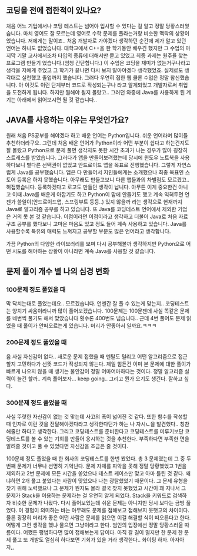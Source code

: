 ## 코딩을 전에 접한적이 있나요?

처음 어느 기업에서나 코딩 테스트는 넘어야 입사할 수 있다는 걸 알고 정말 당황스러웠습니다. 마치 영어도 잘 모르는데 영어로 수학 문제를 풀라는거랑 비슷한 맥락의 상황이었습니다. 저에게는 말이죠.. 처음 개발자로 가야겠다 생각하던 순간에 제가 알고 있던 언어는 하나도 없었습니다. 대학교에서 C++을 한 학기동안 배우긴 했지만 그 수업의 마지막 기말 고사에서조차 타입의 종류에 대해서만 묻고 있었고 최종 과제는 원주율 찾는 프로그램 만들기 였습니다.(엄청 간단합니다.) 이 수업은 코딩을 재미가 없는거구나라고 생각을 저에게 주었고 그 학기가 끝나면 다시 보지 말아야겠다 생각했었죠. 실제로도 생각대로 실천했고 졸업까지 했습니다. 그러다 우연히 접한 웹 클론 수업은 정말 참신했습니다. 아 이것도 이런 단계부터 코드로 작성되는구나 라고 알게되었고 개발자로써 취업을 도전하게 됩니다. 하지만 뭘해야 될지 몰랐고.. 그러던 와중에 Java를 사용하게 된 계기는 아래에서 읽어보시면 될 것 같습니다..

## JAVA를 사용하는 이유는 무엇인가요?

원래 처음 PS공부를 해야겠다 하고 배운 언어는 Python입니다. 쉬운 언어라며 많이들 추천하더라구요. 그런데 처음 배운 언어가 Python이라 어떤 부분이 쉽다고 하는건지도 잘 몰랐고 Python으로 문제 풀면 생각지도 못한 시간 초과가 나는 경우가 많아 굉장히 스트레스를 받았습니다. 그러다가 앱을 만들어보려했는데 당시에 윈도우 노트북을 사용하다보니 별다른 선택권이 없었고 안드로이드 앱을 목표로 진행했습니다. 그렇게 자연스럽게 Java를 공부했습니다. 앱은 다 만들어서 지인들에게는 소개했으나 최종 목표인 스토어 등록은 하지 못했습니다. 아무래도 만들고보니 다른 앱들과의 차별점도 모르겠고.. 허접했습니다. 등록하겠다고 로고도 만들던 생각이 납니다. 아무튼 이게 중요한건 아니고 이때 Java를 배운게 아깝기도 하고 Python이 맘에 안들기도 했고 계속 익혀두면 언젠가 쓸일이(안드로이드앱, 스프링부트 등등..) 있지 않을까 라는 생각으로 현재까지 Java로 알고리즘 공부를 하고 있습니다. 또 Java를 코딩테스트 언어에서 제외한 기업은 거의 못 본 것 같습니다. 이점이라면 이점이라고 생각하고 더불어 Java로 처음 자료구조 공부를 했다보니 고마운 마음도 있고 정도 들어 계속 사용하고 있습니다. Java를 사용할수록 특유의 매력도 느껴지고 공부할 부분도 많은 언어라고 생각합니다.

가끔 Python의 다양한 라이브러리를 보며 다시 공부해볼까 생각하지만 Python으로 어떤 시도를 해야하는 상황이 아니라면 계속 Java를 사용할 것 같습니다.

## 문제 풀이 개수 별 나의 심경 변화

### 100문제 정도 풀었을 때

막 닥치는대로 풀었는데요.. 모르겠습니다. 언젠간 잘 풀 수 있는게 맞는지.. 코딩테스트는 양치기 싸움이라니까 많이 풀어보겠습니다. 100문제는 100문젠데 사실 똑같은 문제를 네번씩 풀기도 해서 맞았습니다 횟수론 400번도 넘습니다.. 근데 4번 풀어도 문제 읽었을 때 풀이가 안떠오르는게 있습니다. 머리가 안좋아서 일까요.ㅋㅋㅋ

### 200문제 정도 풀었을 때

음 사실 자신감이 없다.. 새로운 문제 접했을 때 멘탈도 털리고 어떤 알고리즘으로 접근할지 고민하다가 선뜻 코드가 작성되지 않는다. 제일 힘든건 이미 본 문제에 대한 풀이가 빠르게 나오지 않을 때 생기는 불안감이 정말 어마어마하다는 것이다. 정말 알고리즘 실력이 늘긴 할까.. 계속 풀어보자... keep going..
그리고 뭔가 오기도 생긴다. 잘하고 싶다.

### 300문제 정도 풀었을 때

사실 뚜렷한 자신감이 없는 것 맞는데 사고의 폭이 넓어진 것 같다. 또한 함수를 작성할 때 인자로 이런 것을 전달해야겠다라고 생각한다던가 하는 나 자시ㄴ을 발견했다.. 칭찬해줄만 하다고 생각한다. 그리고 코딩테스트를 준비한다고 코딩테스트를 미루기보단 코딩테스트를 볼 수 있는 기회를 만들어 응시하는 것을 추천한다. 부족하다면 부족한 면을 알려줄 것이고 풀 수 있었다면 자신감을 조금은 줄 것이다.

100문제 정도 풀었을 때 한 회사의 코딩테스트를 한번 봤었다. 총 3 문제였는데 그 중 두번째 문제가 너무나 선명히 기억난다. 문제 자체를 파악을 못해 정말 당황했었고 1번을 제외하고 2번 문제에 모든 시간을 쏟았으나 테스트 케이스만 맞고 아마 틀린 것 같다. 왜냐하면 2개 풀고 붙었다는 사람이 맞았으나 나는 광탈했었기 때문이다. 그 문제 유형을 찾기 위해 노력했으나 그 문제가 뭔지도 몰라 결국 찾지 못했었고 시간이 꽤 지나서 그 문제가 Stack을 이용하는 문제라는 걸 우연히 알게 되었다. Stack을 키워드로 검색하자 비슷한 문제가 나왔다. 다시 풀어보았는데 쉬운 문제는 아니지만 당시 보다는 금방 풀었다. 이 경험이 의미하는 바는 아무래도 문제를 접해보고 접해보지 못햇고의 차이이다. 물론 굉장히 머리가 좋은 어떤 사람은 문제를 읽으면 이걸 해결할 식이 떠오른다고 한다. 어떻게 그런 생각을 했냐 물으면 그냥이라고 한다. 범인의 입장에선 정말 당황스러울 따름이다. 어쨌든 평범하다면 많이 접해보는게 답이다. 아직 갈 길이 멀지만 한 문제 한 문제 풀고 또 개발도 열심히 하다보면 기회가 있을 거라 생각한다.. 화이팅 하자. 아자아자,,
